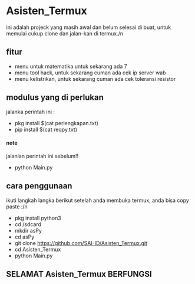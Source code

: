 # Asisten_Termux
ini adalah projeck yang masih awal dan belum selesai di buat,
untuk memulai cukup clone dan jalan-kan di termux./n


## fitur
- menu untuk matematika untuk sekarang ada 7  
- menu tool hack, untuk sekarang cuman ada cek ip server wab 
- menu kelistrikan, untuk sekarang cuman ada cek toleransi resistor


## modulus yang di perlukan  
jalanka perintah ini :  
- pkg install $(cat perlengkapan.txt)  
- pip install $(cat reqpy.txt)
#### note  
jalanlan perintah ini sebelum!!  
- python Main.py  

## cara penggunaan
ikuti langkah langka berikut setelah anda membuka termux, anda bisa copy paste :/n
- pkg install python3  
- cd /sdcard  
- mkdir asPy  
- cd asPy  
- git clone https://github.com/SAI-ID/Asisten_Termux.git  
- cd Asisten_Termux  
- python Main.py  
  
## SELAMAT Asisten_Termux BERFUNGSI
